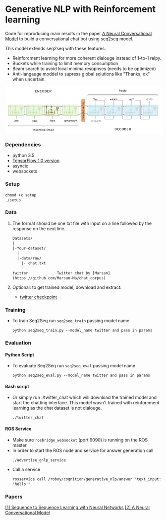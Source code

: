 # Generative NLP with Reinforcement learning
Code for reproducing main results in the paper [A Neural Conversational Model](http://papers.nips.cc/paper/5346-sequence-to-sequence-learning-with-neural-networks.pdf) to build a conversational chat bot using seq2seq model.

This model extends seq2seq with these features:
- Reinforcment learning for more coherent dialouge instead of 1-to-1 relpy.
- Buckets while training to limit memory consumption
- Beam search to avoid local minima resopnses (needs to be optimized)
- Anti-langauge moddel to supress global solutions like "Thanks, ok" when uncertain.

<img src="Images/seq2seq.png" width="800px"/>


### Dependencies
- python 3.5
- [TensorFlow 1.0 version](https://www.tensorflow.org/get_started/os_setup)
- asyncio
- websockets

### Setup
```
chmod +x setup
./setup
```


### Data
1. The format should be one txt file with input on a line followed by the response on the next line.

    ```
    Datasets/
    |
    |-Your-dataset/
      |
      |-data/raw/
        |- chat.txt

    twitter             Twitter chat by [Marsan](https://github.com/Marsan-Ma/chat_corpus)
    ```

2. Optional: to get trained model, download and extract:
    - [twitter checkpoint](https://github.com/Roboy/roboy_generative_nlp/tree/datasets)


### Training
- To train Seq2Seq run `seq2seq_train` passing model name
   
    ```
    python seq2seq_train.py --model_name twitter and pass in params
    ```


### Evaluation

#### Python Script
- To evaluate Seq2Seq run `seq2seq_eval` passing model name

    ```
    python seq2seq_eval.py --model_name twitter and pass in params
    ```

#### Bash script
- Or simply run ./twitter_chat which will download the trained model and start the chatting interface. This model wasn't trained with reinforcment learning as the chat dataset is not dialouge.

    ```
    ./twitter_chat
    ```
#### ROS Service
- Make sure `rosbridge_websocket` (port 9090) is running on the ROS master
- In order to start the ROS node and service for answer generation call
    ```
    ./advertise_gnlp_service
    ```
- Call a service
    ```
    rosservice call /roboy/cognition/generative_nlp/answer "text_input: 'hello'"
    ```

### Papers
[\[1\] Sequence to Sequence Learning with Neural Networks][1]
[\[2\] A Neural Conversational Model][2]

[1]: http://papers.nips.cc/paper/5346-sequence-to-sequence-learning-with-neural-networks.pdf

[2]: http://arxiv.org/pdf/1506.05869v1.pdf
